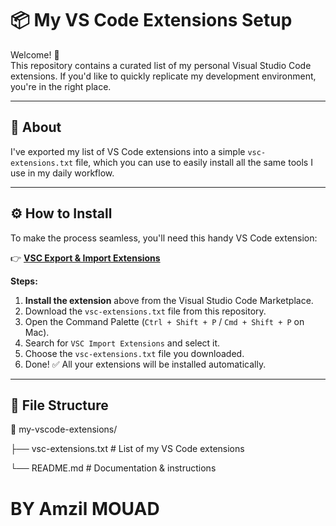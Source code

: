 # 📦 My VS Code Extensions Setup

Welcome! 👋  
This repository contains a curated list of my personal Visual Studio Code extensions. If you'd like to quickly replicate my development environment, you're in the right place.

---

## 📜 About

I've exported my list of VS Code extensions into a simple `vsc-extensions.txt` file, which you can use to easily install all the same tools I use in my daily workflow.

---

## ⚙️ How to Install

To make the process seamless, you'll need this handy VS Code extension:

👉 [**VSC Export & Import Extensions**](https://marketplace.visualstudio.com/items?itemName=aslamanver.vsc-export)

**Steps:**

1. **Install the extension** above from the Visual Studio Code Marketplace.
2. Download the `vsc-extensions.txt` file from this repository.
3. Open the Command Palette (`Ctrl + Shift + P` / `Cmd + Shift + P` on Mac).
4. Search for `VSC Import Extensions` and select it.
5. Choose the `vsc-extensions.txt` file you downloaded.
6. Done! ✅ All your extensions will be installed automatically.

---

## 📂 File Structure
📁 my-vscode-extensions/

├── vsc-extensions.txt # List of my VS Code extensions

└── README.md # Documentation & instructions

# BY Amzil MOUAD

